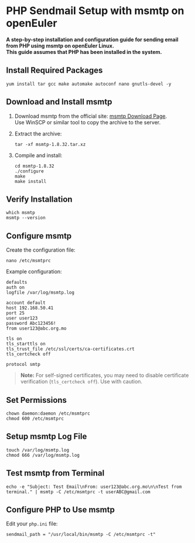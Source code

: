 # PHP Sendmail Setup with msmtp on openEuler

**A step-by-step installation and configuration guide for sending email from PHP using msmtp on openEuler Linux.**  
**This guide assumes that PHP has been installed in the system.**  

## Install Required Packages
```
yum install tar gcc make automake autoconf nano gnutls-devel -y
```

## Download and Install msmtp

1. Download msmtp from the official site:
   [msmtp Download Page](https://marlam.de/msmtp/download/).   
   Use WinSCP or similar tool to copy the archive to the server.

2. Extract the archive:
   ```
   tar -xf msmtp-1.8.32.tar.xz
   ```

3. Compile and install:
   ```
   cd msmtp-1.8.32
   ./configure
   make
   make install
   ```

## Verify Installation
```
which msmtp
msmtp --version
```

## Configure msmtp

Create the configuration file:
```
nano /etc/msmtprc
```

Example configuration:
```
defaults
auth on
logfile /var/log/msmtp.log

account default
host 192.168.50.41
port 25
user user123
password Abc123456!
from user123@abc.org.mo

tls on
tls_starttls on
tls_trust_file /etc/ssl/certs/ca-certificates.crt
tls_certcheck off

protocol smtp
```
> **Note:** For self-signed certificates, you may need to disable certificate verification (`tls_certcheck off`). Use with caution.

## Set Permissions
```
chown daemon:daemon /etc/msmtprc
chmod 600 /etc/msmtprc
```
## Setup msmtp Log File
```
touch /var/log/msmtp.log
chmod 666 /var/log/msmtp.log
```

## Test msmtp from Terminal
```
echo -e "Subject: Test Email\nFrom: user123@abc.org.mo\n\nTest from terminal." | msmtp -C /etc/msmtprc -t userABC@gmail.com
```

## Configure PHP to Use msmtp

Edit your `php.ini` file:
```
sendmail_path = "/usr/local/bin/msmtp -C /etc/msmtprc -t"
```



